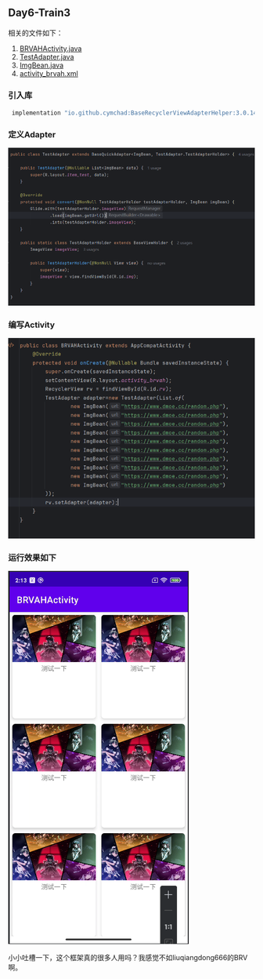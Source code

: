 ## Day6-Train3

相关的文件如下：
1. [BRVAHActivity.java](app/src/main/java/fan/akua/day6/activities/BRVAHActivity.java)
2. [TestAdapter.java](app/src/main/java/fan/akua/day6/adapters/TestAdapter.java)
2. [ImgBean.java](app/src/main/java/fan/akua/day6/bean/ImgBean.java)
3. [activity_brvah.xml](app/src/main/src/layout/activity_brvah.xml)

### 引入库

```gradle
 implementation "io.github.cymchad:BaseRecyclerViewAdapterHelper:3.0.14"
```

### 定义Adapter

![Adapter](vx_images/342031592493809.png)

### 编写Activity

![Activity](vx_images/438184376748415.png)

### 运行效果如下

![测试](vx_images/408721703209523.png)

小小吐槽一下，这个框架真的很多人用吗？我感觉不如liuqiangdong666的BRV啊。


